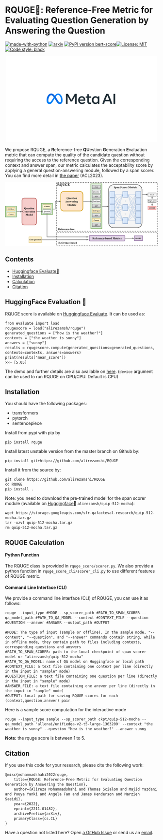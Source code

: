 RQUGE🤗: Reference-Free Metric for Evaluating Question Generation by Answering the Question
=================
[![made-with-python](https://img.shields.io/badge/Made%20with-Python-red.svg)](#python)
[![arxiv](https://img.shields.io/badge/arXiv-2211.01482-b31b1b.svg)](https://arxiv.org/abs/2211.01482)
[![PyPI version bert-score](https://badge.fury.io/py/rquge.svg)](https://pypi.python.org/pypi/rquge/)[![License: MIT](https://img.shields.io/badge/License-MIT-yellow.svg)](https://opensource.org/licenses/MIT) 
[![Code style: black](https://img.shields.io/badge/code%20style-black-000000.svg)](https://github.com/psf/black) 


<p align="center">
  <img src="meta.jpeg" width="500"/>
</p>

We propose RQUGE, a **R**eference-free **QU**estion **G**eneration **E**valuation metric that can compute the quality of the candidate question without requiring the access to the reference question. Given the corresponding context and answer span, our metric calculates the acceptability score by applying a general question-answering module, followed by a span scorer. You can find more detail in [the paper](https://arxiv.org/abs/2211.01482) (ACL2023).

<p align="center">
  <img src="main_model.jpg" width="700"/>
</p>


Contents
---------------

- [Huggingface Evaluate🤗](#hf_evaluate)
- [Installation](#install)
- [Calculation](#calculation)
- [Citation](#citation)

<a name="hf_evaluate"/>  

HuggingFace Evaluation 🤗
--------------  

RQUGE score is available on [Huggingface Evaluate](https://huggingface.co/docs/evaluate/index). It can be used as:

```
from evaluate import load
rqugescore = load("alirezamsh/rquge")
generated_questions = ["how is the weather?"]
contexts = ["the weather is sunny"]
answers = ["sunny"]
results = rqugescore.compute(generated_questions=generated_questions, contexts=contexts, answers=answers)
print(results["mean_score"])
>>> [5.05]
```

The demo and further details are also available on [here](https://huggingface.co/spaces/alirezamsh/rquge). (```device``` argument can be used to run RQUGE on GPU/CPU. Default is CPU)

<a name="install"/>  

Installation
--------------  

You should have the following packages:

- transformers
- pytorch
- sentencepiece

Install from pypi with pip by
```
pip install rquge
```
Install latest unstable version from the master branch on Github by:
```
pip install git+https://github.com/alirezamshi/RQUGE
```
Install it from the source by:
```
git clone https://github.com/alirezamshi/RQUGE
cd RQUGE
pip install .
```

Note: you need to download the pre-trained model for the span scorer module (available on [Huggingface](https://huggingface.co/alirezamsh/quip-512-mocha)🤗 ```alirezamsh/quip-512-mocha```):
```
wget https://storage.googleapis.com/sfr-qafacteval-research/quip-512-mocha.tar.gz
tar -xzvf quip-512-mocha.tar.gz
rm quip-512-mocha.tar.gz
```

<a name="calculation"/>  

RQUGE Calculation
-------------- 

#### Python Function
The RQUGE class is provided in ```rquge_score/scorer.py```. We also provide a python function in ```rquge_score_cli/scorer_cli.py``` to use different features of RQUGE metric.

#### Command Line Interface (CLI)
We provide a command line interface (CLI) of RQUGE, you can use it as follows:
```
rquge --input_type #MODE --sp_scorer_path #PATH_TO_SPAN_SCORER --qa_model_path #PATH_TO_QA_MODEL --context #CONTEXT_FILE --question #QUESTION --answer #ANSWER --output_path #OUTPUT

#MODE: The type of input (sample or offline). In the sample mode, "--context", "--question", and "--answer" commands contain string, while in offline mode, they contain path to files including contexts, corresponding questions and answers
#PATH_TO_SPAN_SCORER: path to the local checkpoint of span scorer model or "alirezamsh/quip-512-mocha"
#PATH_TO_QA_MODEL: name of QA model on Huggingface or local path 
#CONTEXT_FILE: a text file containing one context per line (directly in the input in "sample" mode)
#QUESTION_FILE: a text file containing one question per line (directly in the input in "sample" mode)
#ANSWER_FILE: a text file containing one answer per line (directly in the input in "sample" mode)
#OUTPUT: local path for saving RQUGE scores for each (context,question,answer) pair
```

Here is a sample score computation for the interactive mode

```
rquge --input_type sample --sp_scorer_path ckpt/quip-512-mocha --qa_model_path 'allenai/unifiedqa-v2-t5-large-1363200' --context "the weather is sunny" --question "how is the weather?" --answer sunny
```

**Note:** the rquge score is between 1 to 5.

<a name="citation"/>  

Citation
-------------

<a name="citations"/>  

If you use this code for your research, please cite the following work:
```
@misc{mohammadshahi2022rquge,
    title={RQUGE: Reference-Free Metric for Evaluating Question Generation by Answering the Question},
    author={Alireza Mohammadshahi and Thomas Scialom and Majid Yazdani and Pouya Yanki and Angela Fan and James Henderson and Marzieh Saeidi},
    year={2022},
    eprint={2211.01482},
    archivePrefix={arXiv},
    primaryClass={cs.CL}
}
```
Have a question not listed here? Open [a GitHub Issue](https://github.com/alirezamshi/RQUGE/issues) or 
send us an [email](alireza.mohammadshahi@idiap.ch).
